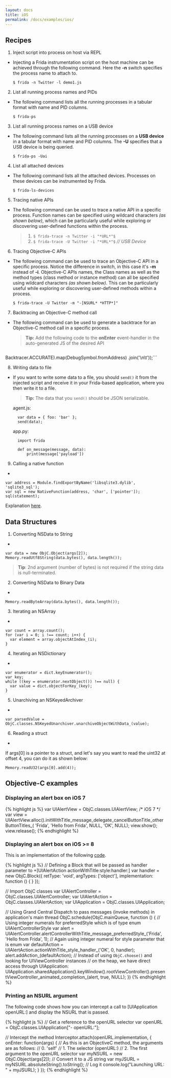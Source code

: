 ```yaml
---
layout: docs
title: iOS
permalink: /docs/examples/ios/
---
```


## Recipes

1. Inject script into process on host via REPL
-
    Injecting a Frida instrumentation script on the host machine can be achieved
    through the following command. Here the **-n** switch specifies the process
    name to attach to.

    `$ frida -n Twitter -l demo1.js`

2. List all running process names and PIDs
-
    The following command lists all the running processes in a tabular format
    with name and PID columns.

    `$ frida-ps`

3. List all running process names on a USB device
-
    The following command lists all the running processes on a **USB device** in
    a tabular format with name and PID columns. The **-U** specifies that a USB
    device is being queried.

    `$ frida-ps -Uai`

4. List all attached devices
-
    The following command lists all the attached devices. Processes on these
    devices can be instrumented by Frida.

    `$ frida-ls-devices`

5. Tracing native APIs
-
    The following command can be used to trace a native API in a specific
    process. Function names can be specified using wildcard characters
    *(as shown below)*, which can be particularly useful while exploring or
    discovering user-defined functions within the process.

    >1. `$ frida-trace -n Twitter -i "*URL*"$`
    >2. `$ frida-trace -U Twitter -i "*URL*"$` *// USB Device*

6. Tracing Objective-C APIs
-
    The following command can be used to trace an Objective-C API in a specific
    process. Notice the difference in switch, in this case it's **-m** instead
    of **-i**. Objective-C APIs names, the Class names as well as the method
    types (class method or instance method) can all be specified using wildcard
    characters *(as shown below)*. This can be particularly useful while
    exploring or discovering user-defined methods within a process.

    `$ frida-trace -U Twitter -m "-[NSURL* *HTTP*]"`

7. Backtracing an Objective-C method call
-
    The following command can be used to generate a backtrace for an Objective-C
    method call in a specific process.

    >**Tip:** Add the following code to the **onEnter** event-handler in the
    auto-generated JS of the desired API

    ```log('\tBacktrace:\n\t' + Thread.backtrace(this.context,
Backtracer.ACCURATE).map(DebugSymbol.fromAddress)
.join('\n\t'));```

8. Writing data to file
-
    If you want to write some data to a file, you should ```send()``` it from the
    injected script and receive it in your Frida-based application, where you then
    write it to a file.

    > **Tip:** The data that you ```send()``` should be JSON serializable.

    agent.js:

        var data = { foo: 'bar' };
        send(data);

    app.py:

        import frida

        def on_message(message, data):
            print(message['payload'])

9. Calling a native function
-
```
var address = Module.findExportByName('libsqlite3.dylib', 'sqlite3_sql');
var sql = new NativeFunction(address, 'char', ['pointer']);
sql(statement);
```

Explanation [here](https://gist.github.com/dpnishant/c7c6b47ebfd8cd671ecf).

## Data Structures

1. Converting NSData to String
-
```
var data = new ObjC.Object(args[2]);
Memory.readUtf8String(data.bytes(), data.length());
```
>**Tip**: 2nd argument (number of bytes) is not required if the string data is null-terminated.

2. Converting NSData to Binary Data
-
```
Memory.readByteArray(data.bytes(), data.length());
```

3. Iterating an NSArray
-
```
var count = array.count();
for (var i = 0; i !== count; i++) {
  var element = array.objectAtIndex_(i);
}
```

4. Iterating an NSDictionary
-
```
var enumerator = dict.keyEnumerator();
var key;
while ((key = enumerator.nextObject()) !== null) {
  var value = dict.objectForKey_(key);
}
```

5. Unarchiving an NSKeyedArchiver
-
```
var parsedValue = ObjC.classes.NSKeyedUnarchiver.unarchiveObjectWithData_(value);
```

6. Reading a struct
-
If args[0] is a pointer to a struct, and let's say you want to read the uint32
at offset 4, you can do it as shown below:
```
Memory.readU32(args[0].add(4));
```

## Objective-C examples

### Displaying an alert box on iOS 7

{% highlight js %}
var UIAlertView = ObjC.classes.UIAlertView; /* iOS 7 */
var view = UIAlertView.alloc().initWithTitle_message_delegate_cancelButtonTitle_otherButtonTitles_(
    'Frida',
    'Hello from Frida',
    NULL,
    'OK',
    NULL);
view.show();
view.release();
{% endhighlight %}

### Displaying an alert box on iOS >= 8

This is an implementation of the following
[code](https://developer.apple.com/library/ios/documentation/UIKit/Reference/UIAlertController_class/).

{% highlight js %}
// Defining a Block that will be passed as handler parameter to +[UIAlertAction actionWithTitle:style:handler:]
var handler = new ObjC.Block({
  retType: 'void',
  argTypes: ['object'],
  implementation: function () {
  }
});

// Import ObjC classes
var UIAlertController = ObjC.classes.UIAlertController;
var UIAlertAction = ObjC.classes.UIAlertAction;
var UIApplication = ObjC.classes.UIApplication;

// Using Grand Central Dispatch to pass messages (invoke methods) in application's main thread
ObjC.schedule(ObjC.mainQueue, function () {
  // Using integer numerals for preferredStyle which is of type enum UIAlertControllerStyle
  var alert = UIAlertController.alertControllerWithTitle_message_preferredStyle_('Frida', 'Hello from Frida', 1);
  // Again using integer numeral for style parameter that is enum
  var defaultAction = UIAlertAction.actionWithTitle_style_handler_('OK', 0, handler);
  alert.addAction_(defaultAction);
  // Instead of using `ObjC.choose()` and looking for UIViewController instances
  // on the heap, we have direct access through UIApplication:
  UIApplication.sharedApplication().keyWindow().rootViewController().presentViewController_animated_completion_(alert, true, NULL);
})
{% endhighlight %}


### Printing an NSURL argument

The following code shows how you can intercept a call to [UIApplication openURL:] and display the NSURL that is passed.

{% highlight js %}
// Get a reference to the openURL selector
var openURL = ObjC.classes.UIApplication["- openURL:"];

// Intercept the method
Interceptor.attach(openURL.implementation, {
  onEnter: function(args) {
    // As this is an ObjectiveC method, the arguments are as follows:
    // 0. 'self'
    // 1. The selector (openURL:)
    // 2. The first argument to the openURL selector
    var myNSURL = new ObjC.Object(args[2]);
    // Convert it to a JS string
    var myJSURL = myNSURL.absoluteString().toString();
    // Log it
    console.log("Launching URL: " + myJSURL);
  }
});
{% endhighlight %}